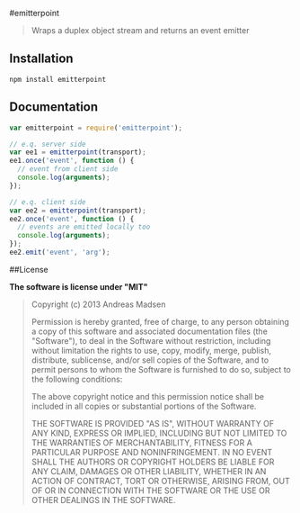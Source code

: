 #emitterpoint

> Wraps a duplex object stream and returns an event emitter

## Installation

```sheel
npm install emitterpoint
```

## Documentation

```javascript
var emitterpoint = require('emitterpoint');

// e.q. server side
var ee1 = emitterpoint(transport);
ee1.once('event', function () {
  // event from client side
  console.log(arguments);
});

// e.q. client side
var ee2 = emitterpoint(transport);
ee2.once('event', function () {
  // events are emitted locally too
  console.log(arguments);
});
ee2.emit('event', 'arg');
```

##License

**The software is license under "MIT"**

> Copyright (c) 2013 Andreas Madsen
>
> Permission is hereby granted, free of charge, to any person obtaining a copy
> of this software and associated documentation files (the "Software"), to deal
> in the Software without restriction, including without limitation the rights
> to use, copy, modify, merge, publish, distribute, sublicense, and/or sell
> copies of the Software, and to permit persons to whom the Software is
> furnished to do so, subject to the following conditions:
>
> The above copyright notice and this permission notice shall be included in
> all copies or substantial portions of the Software.
>
> THE SOFTWARE IS PROVIDED "AS IS", WITHOUT WARRANTY OF ANY KIND, EXPRESS OR
> IMPLIED, INCLUDING BUT NOT LIMITED TO THE WARRANTIES OF MERCHANTABILITY,
> FITNESS FOR A PARTICULAR PURPOSE AND NONINFRINGEMENT. IN NO EVENT SHALL THE
> AUTHORS OR COPYRIGHT HOLDERS BE LIABLE FOR ANY CLAIM, DAMAGES OR OTHER
> LIABILITY, WHETHER IN AN ACTION OF CONTRACT, TORT OR OTHERWISE, ARISING FROM,
> OUT OF OR IN CONNECTION WITH THE SOFTWARE OR THE USE OR OTHER DEALINGS IN
> THE SOFTWARE.
